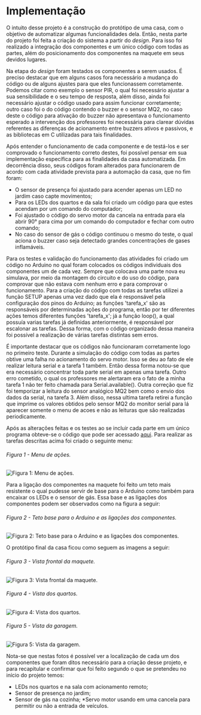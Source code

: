 # Implementação
O intuito desse projeto é a construção do protótipo de uma casa, com o objetivo de automatizar algumas funcionalidades dela.
Então, nesta parte do projeto foi feita a criação do sistema a partir do *design*. Para isso foi realizado a integração dos componentes e um único código com todas as partes, além do posicionamento dos componentes na maquete em seus devidos lugares.

Na etapa do *design* foram testados os componentes a serem usados. É preciso destacar que em alguns casos fora necessário a mudança do código ou de alguns ajustes para que eles funcionassem corretamente. Podemos citar como exemplo o sensor PIR, o qual foi necessário ajustar a sua sensibilidade e o seu tempo de resposta, além disso, ainda foi necessário ajustar o código usado para assim funcionar corretamente; outro caso foi o do código contendo o buzzer e o sensor MQ2, no caso deste o código para ativação do buzzer não apresentava o funcionamento esperado a intervenção dos professores foi necessária para clarear dúvidas referentes as diferenças de acionamento entre buzzers ativos e passivos, e as bibliotecas em C utilizadas para tais finalidades.

Após entender o funcionamento de cada componente e de testá-los e ser comprovado o funcionamento correto destes, foi possível pensar em sua implementação específica para as finalidades da casa automatizada. Em decorrência disso, seus códigos foram alterados para funcionarem de acordo com cada atividade prevista para a automação da casa, que no fim foram:
* O sensor de presença foi ajustado para acender apenas um LED no jardim caso capte movimentos;
* Para os LEDs dos quartos e da sala foi criado um código para que estes acendam por um comando do computador;
* Foi ajustado o código do servo motor da cancela na entrada para ela abrir 90° para cima por um comando do computador e fechar com outro comando;
* No caso do sensor de gás o código continuou o mesmo do teste, o qual aciona o buzzer caso seja detectado grandes concentrações de gases inflamáveis.

Para os testes e validação do funcionamento das atividades foi criado um código no Arduino no qual foram colocados os códigos individuais dos componentes um de cada vez. Sempre que colocava uma parte nova eu simulava, por meio da montagem do circuito e do uso do código, para comprovar que não estava com nenhum erro e para comprovar o funcionamento. Para a criação do código com todas as tarefas utilizei a função SETUP apenas uma vez dado que ela é responsável pela configuração dos pinos do Arduino; as funções 'tarefa_x' são as responsáveis por determinadas ações do programa, então por ter diferentes ações temos diferentes funções 'tarefa_x'; já a função loop(), a qual possuía varias tarefas já definidas anteriormente, é responsável por escalonar as tarefas. Dessa forma, com o código organizado dessa maneira foi possível a realização de várias tarefas distintas sem  erros.

É importante destacar que os códigos não funcionaram corretamente logo no primeiro teste. Durante a simulação do  código com todas as partes obtive uma falha no acionamento do servo motor. Isso se deu ao fato de ele realizar leitura serial e a tarefa 1 também. Então dessa forma notou-se que era necessário concentrar toda parte serial em apenas uma tarefa. Outro erro cometido, o qual os professores me alertaram era o fato de a minha tarefa 1 não ter feito chamada para Serial.available(). Outra correção que fiz foi temporizar a leitura do sensor analógico MQ2 bem como o envio dos dados da serial, na tarefa 3. Além disso, nessa ultima tarefa retirei a função que imprime os valores obtidos pelo sensor MQ2 do monitor serial para lá aparecer somente o menu de acoes e não as leituras que são realizadas periodicamente.

Após as alterações feitas e os testes ao se incluir cada parte em um único programa obteve-se o código que pode ser acessado [aqui](./codigos/Projeto_dom_tica.ino). Para realizar as tarefas descritas acima foi criado o seguinte menu:

###### Figura 1 - Menu de ações.
![Figura 1: Menu de ações.](https://i.imgur.com/D1LTRpI.jpg)

Para a ligação dos componentes na maquete foi feito um teto mais resistente o qual pudesse servir de base para o Arduino como também para encaixar os LEDs e o sensor de gás. Essa base e as ligações dos componentes podem ser observados como na figura a seguir:
###### Figura 2 - Teto base para o Arduino e as ligações dos componentes.
![Figura 2: Teto base para o Arduino e as ligações dos componentes.](./figuras/Ligacoes_componentes_e_base.jpg)


O protótipo final da casa ficou como seguem as imagens a seguir:
###### Figura 3 - Vista frontal da maquete.
![Figura 3: Vista frontal da maquete.](https://i.imgur.com/ox9CdJU.jpg)

###### Figura 4 - Vista dos quartos.
![Figura 4: Vista dos quartos.](https://i.imgur.com/5ZIYqUA.jpg)

###### Figura 5 - Vista da garagem.
![Figura 5: Vista da garagem.](https://i.imgur.com/UNlwVRz.jpg)

Nota-se que nestas fotos é possível ver a localização de cada um dos componentes que foram ditos necessário para a criação desse projeto, e para recapitular e confirmar que foi feito segundo o que se pretendeu no início do projeto temos:
* LEDs nos quartos e na sala com acionamento remoto;
* Sensor de presença no jardim;
* Sensor de gás na cozinha;
*Servo motor usando em uma cancela para permitir ou não a entrada de veículos.




